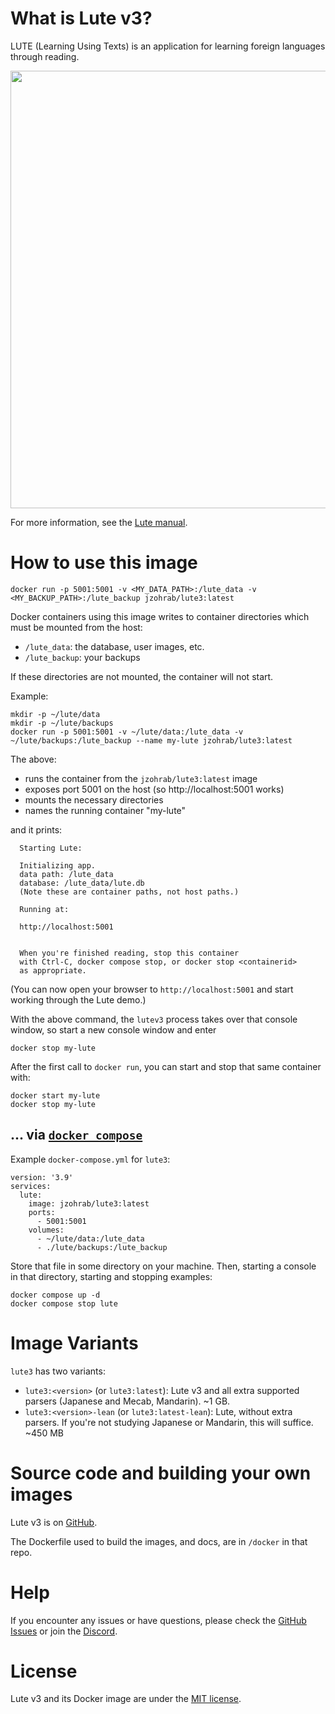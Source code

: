 <!-- Description to be copy-pasted into the "Repository overview" in hub.docker.com -->

# What is Lute v3?

LUTE (Learning Using Texts) is an application for learning foreign languages through reading.

<img src="https://luteorg.github.io/lute-manual/assets/intro.gif" width="700">

For more information, see the [Lute manual](https://luteorg.github.io/lute-manual/).

# How to use this image

```
docker run -p 5001:5001 -v <MY_DATA_PATH>:/lute_data -v <MY_BACKUP_PATH>:/lute_backup jzohrab/lute3:latest
```

Docker containers using this image writes to container directories which must be mounted from the host:

* `/lute_data`: the database, user images, etc.
* `/lute_backup`: your backups

If these directories are not mounted, the container will not start.

Example:

```
mkdir -p ~/lute/data
mkdir -p ~/lute/backups
docker run -p 5001:5001 -v ~/lute/data:/lute_data -v ~/lute/backups:/lute_backup --name my-lute jzohrab/lute3:latest
```

The above:

* runs the container from the `jzohrab/lute3:latest` image
* exposes port 5001 on the host (so http://localhost:5001 works)
* mounts the necessary directories
* names the running container "my-lute"

and it prints:

```
  Starting Lute:
  
  Initializing app.
  data path: /lute_data
  database: /lute_data/lute.db
  (Note these are container paths, not host paths.)
  
  Running at:
  
  http://localhost:5001
  
  
  When you're finished reading, stop this container
  with Ctrl-C, docker compose stop, or docker stop <containerid>
  as appropriate.
```

(You can now open your browser to `http://localhost:5001` and start working through the Lute demo.)

With the above command, the `lutev3` process takes over that console window, so start a new console window and enter

```
docker stop my-lute
```

After the first call to `docker run`, you can start and stop that same container with:

```
docker start my-lute
docker stop my-lute
```

## ... via [`docker compose`](https://github.com/docker/compose)

Example `docker-compose.yml` for `lute3`:

```
version: '3.9'
services:
  lute:
    image: jzohrab/lute3:latest
    ports:
      - 5001:5001
    volumes:
      - ~/lute/data:/lute_data
      - ./lute/backups:/lute_backup
```

Store that file in some directory on your machine.  Then, starting a console in that directory, starting and stopping examples:

```
docker compose up -d
docker compose stop lute
```

# Image Variants

`lute3` has two variants:

* `lute3:<version>` (or `lute3:latest`): Lute v3 and all extra supported parsers (Japanese and Mecab, Mandarin). ~1 GB.
* `lute3:<version>-lean` (or `lute3:latest-lean`): Lute, without extra parsers. If you're not studying Japanese or Mandarin, this will suffice.  ~450 MB

# Source code and building your own images

Lute v3 is on [GitHub](https://github.com/luteorg/lute-v3/).

The Dockerfile used to build the images, and docs, are in `/docker` in that repo.

# Help

If you encounter any issues or have questions, please check the [GitHub Issues](https://github.com/luteorg/lute-v3/issues) or join the [Discord](https://discord.gg/CzFUQP5m8u).

# License

Lute v3 and its Docker image are under the [MIT license](https://github.com/luteorg/lute-v3/blob/master/LICENSE.txt).
